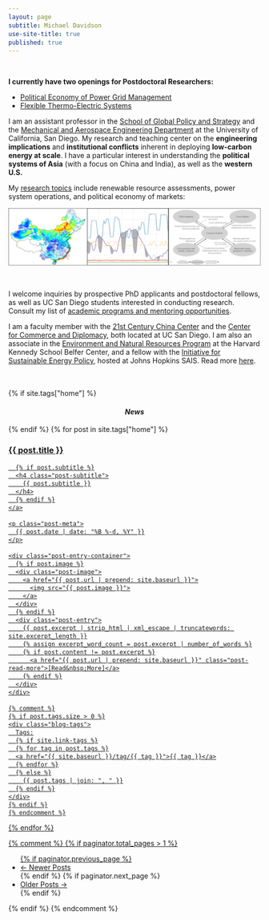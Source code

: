 ```yaml
---
layout: page
subtitle: Michael Davidson
use-site-title: true
published: true
---
```


<br>

**I currently have two openings for Postdoctoral Researchers:**

- [Political Economy of Power Grid Management](/2020-05-30-postdoc-political-economy-power-grid-management/)
- [Flexible Thermo-Electric Systems](/2020-06-08-postdoc-flexible-thermoelectric-systems/)


I am an assistant professor in the [School of Global Policy and Strategy](http://gps.ucsd.edu/) and the [Mechanical and Aerospace Engineering Department](http://maeweb.ucsd.edu/) at the University of California, San Diego. My research and teaching center on the **engineering implications** and **institutional conflicts** inherent in deploying **low-carbon energy at scale**. I have a particular interest in understanding the **political systems of Asia** (with a focus on China and India), as well as the **western U.S.**

My [research topics](/research/) include renewable resource assessments, power system operations, and political economy of markets:

[![Research topics](/img/index_images.png)](/research/)

<br>

I welcome inquiries by prospective PhD applicants and postdoctoral fellows, as well as UC San Diego students interested in conducting research. Consult my list of  [academic programs and mentoring opportunities](/mentoring/).

I am a faculty member with the [21st Century China Center][21ccc] and the [Center for Commerce and Diplomacy][ccd], both located at UC San Diego. I am also an associate in the [Environment and Natural Resources Program][enrp] at the Harvard Kennedy School Belfer Center, and a fellow with the [Initiative for Sustainable Energy Policy](http://sais-isep.org/), hosted at Johns Hopkins SAIS. Read more [here](/aboutme/).

<br>
<br>

<div class="posts-list">
  {% if site.tags["home"] %}
  <div style="text-align:center"><i><h4>News</h4></i></div>
  {% endif %}
  {% for post in site.tags["home"] %}
  <article class="post-preview">
    <a href="{{ post.url | prepend: site.baseurl }}">
	  <h3 class="post-title">{{ post.title }}</h3>

	  {% if post.subtitle %}
	  <h4 class="post-subtitle">
	    {{ post.subtitle }}
	  </h4>
	  {% endif %}
    </a>

    <p class="post-meta">
      {{ post.date | date: "%B %-d, %Y" }}
    </p>

    <div class="post-entry-container">
      {% if post.image %}
      <div class="post-image">
        <a href="{{ post.url | prepend: site.baseurl }}">
          <img src="{{ post.image }}">
        </a>
      </div>
      {% endif %}
      <div class="post-entry">
        {{ post.excerpt | strip_html | xml_escape | truncatewords: site.excerpt_length }}
        {% assign excerpt_word_count = post.excerpt | number_of_words %}
        {% if post.content != post.excerpt %}
          <a href="{{ post.url | prepend: site.baseurl }}" class="post-read-more">[Read&nbsp;More]</a>
        {% endif %}
      </div>
    </div>

	{% comment %}
    {% if post.tags.size > 0 %}
    <div class="blog-tags">
      Tags:
      {% if site.link-tags %}
      {% for tag in post.tags %}
      <a href="{{ site.baseurl }}/tag/{{ tag }}">{{ tag }}</a>
      {% endfor %}
      {% else %}
        {{ post.tags | join: ", " }}
      {% endif %}
    </div>
    {% endif %}
	{% endcomment %}

   </article>
  {% endfor %}
</div>



{% comment %}
{% if paginator.total_pages > 1 %}
<ul class="pager main-pager">
  {% if paginator.previous_page %}
  <li class="previous">
    <a href="{{ paginator.previous_page_path | prepend: site.baseurl | replace: '//', '/' }}">&larr; Newer Posts</a>
  </li>
  {% endif %}
  {% if paginator.next_page %}
  <li class="next">
    <a href="{{ paginator.next_page_path | prepend: site.baseurl | replace: '//', '/' }}">Older Posts &rarr;</a>
  </li>
  {% endif %}
</ul>
{% endif %}
{% endcomment %}


[21ccc]: http://china.ucsd.edu/
[ccd]: http://ccd.ucsd.edu/
[belfer]: https://www.belfercenter.org/
[enrp]: https://www.belfercenter.org/program/environment-and-natural-resources
